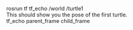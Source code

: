 rosrun tf tf_echo /world /turtle1   <br>
This should show you the pose of the first turtle. <br>
tf_echo   parent_frame  child_frame
